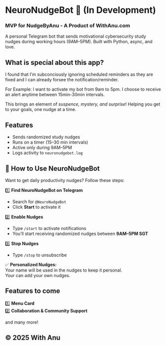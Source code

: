 # NeuroNudgeBot 🤖 (In Development) 
### MVP for NudgeByAnu - A Product of WithAnu.com

A personal Telegram bot that sends motivational cybersecurity study nudges during working hours (9AM–5PM). Built with Python, async, and love.

## What is special about this app?
I found that I'm subconciously ignoring scheduled reminders as they are fixed and I can already forsee the notification/reminder. 

For Example: I want to activate my bot from 9am to 5pm. I choose to receive an alert anytime between 15min-30min intervals.

This brings an element of *suspence, mystery, and surprise*! Helping you get to your goals, one nudge at a time.

## Features
- Sends randomized study nudges
- Runs on a timer (15–30 min intervals)
- Active only during 9AM–5PM
- Logs activity to `neuronudgebot.log`

## 🚀 How to Use NeuroNudgeBot

Want to get daily productivity nudges? Follow these steps:

1️⃣ **Find NeuroNudgeBot on Telegram**  
   - Search for `@NeuroNudgeBot`  
   - Click **Start** to activate it  

2️⃣ **Enable Nudges**  
   - Type `/start` to activate notifications  
   - You’ll start receiving randomized nudges between **9AM–5PM SGT**  

3️⃣ **Stop Nudges**  
   - Type `/stop` to unsubscribe  

✅ **Personalized Nudges:**  
Your name will be used in the nudges to keep it personal.  
Your can add your own nudges.  


## Features to come

1️⃣ **Menu Card**  
2️⃣ **Collaboration & Community Support** 

and many more! 

© 2025 With Anu
---
